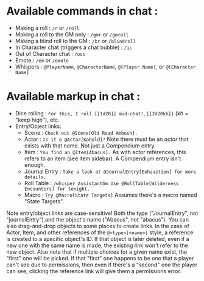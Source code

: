 ---
---
# Available commands in chat : 
* Making a roll : `/r` or `/roll`
* Making a roll to the GM only : `/gmr` or `/gmroll`
* Making a blind roll to the GM : `/br` or `/blindroll`
* In Character chat (triggers a chat bubble) : `/ic`
* Out of Character chat : `/occ`
* Emote : `/em` or `/emote`
* Whispers : `@PlayerName`, `@CharacterName`, `@[Player Name]`, or `@[Character Name]`

# Available markup in chat :
* Dice rolling : `For this, I roll [[1d20]] mid-chat!`, `[[2d20kh]]` (kh = "keep high"), etc.
* Entry/Object links:
  * Scene : `Check out @Scene[Old Road Ambush].`
  * Actor : `Is it a @Actor[Kobold]?`
    Note there must be an _actor_ that exists with that name.  Not just a Compendium entry.
  * Item : `You find an @Item[Abacus].`
    As with actor references, this refers to an item (see item sidebar).  A Compendium entry isn't enough.
  * Journal Entry : `Take a look at @JournalEntry[Exhaustion] for more details.`
  * Roll Table : `/whisper AssistantGm Use @RollTable[Wilderness Encounters] for tonight.`
  * Macro : `Try @Macro[State Targets]`
    Assumes there's a macro named "State Targets".

Note entry/object links are case-sensitive!  Both the type ("JournalEntry", not "journalEntry") and the object's name ("Abacus", not "abacus").  You can also drag-and-drop objects to some places to create links.
In the case of Actor, Item, and other references of the `@<type>[<name>]` style, a reference is created to a specific object's ID.  If that object is later deleted, even if a new one with the same name is made, the existing link won't refer to the new object.  Also note that if multiple choices for a given name exist, the "first" one will be picked.  If that "first" one happens to be one that a player can't see due to permissions, then even if there's a "second" one the player can see, clicking the reference link will give them a permissions error.
